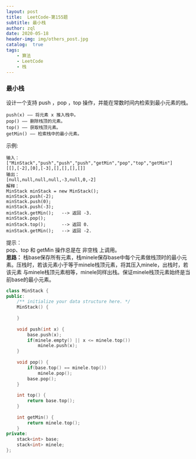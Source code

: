 ```yaml
---
layout: post
title:  LeetCode-第155题
subtitle: 最小栈
author: zql
date: 2020-05-18
header-img: img/others_post.jpg
catalog:  true
tags:
    - 算法
    - LeetCode
    - 栈
---
```

### 最小栈  
设计一个支持 push ，pop ，top 操作，并能在常数时间内检索到最小元素的栈。  
```
push(x) —— 将元素 x 推入栈中。
pop() —— 删除栈顶的元素。
top() —— 获取栈顶元素。
getMin() —— 检索栈中的最小元素。
```
示例:  
```
输入：
["MinStack","push","push","push","getMin","pop","top","getMin"]
[[],[-2],[0],[-3],[],[],[],[]]
输出：
[null,null,null,null,-3,null,0,-2]  
解释：
MinStack minStack = new MinStack();
minStack.push(-2);
minStack.push(0);
minStack.push(-3);
minStack.getMin();   --> 返回 -3.
minStack.pop();
minStack.top();      --> 返回 0.
minStack.getMin();   --> 返回 -2.
```
提示：  
pop、top 和 getMin 操作总是在 非空栈 上调用。  
**思路：**  栈base保存所有元素，栈minele保存base中每个元素做栈顶时的最小元素。压栈时，若该元素小于等于minele栈顶元素，将其压入minele，出栈时，若该元素
与minele栈顶元素相等，minele同样出栈。保证minele栈顶元素始终是当前base的最小元素。  
```c++
class MinStack {
public:
    /** initialize your data structure here. */
    MinStack() {
        
    }
    
    void push(int x) {
        base.push(x);
        if(minele.empty() || x <= minele.top())
            minele.push(x);
    }
    
    void pop() {
        if(base.top() == minele.top())
            minele.pop();
        base.pop();
    }
    
    int top() {
        return base.top();
    }
    
    int getMin() {
        return minele.top();
    }
private:
    stack<int> base;
    stack<int> minele;
};
```
